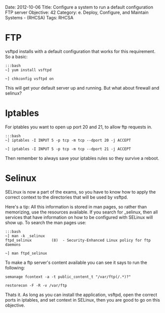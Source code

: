 Date: 2012-10-06
Title: Configure a system to run a default configuration FTP server
Objective: 42
Category: e. Deploy, Configure, and Maintain Systems - (RHCSA)
Tags: RHCSA

FTP
==

vsftpd installs with a default configuration that works for this requirement. So a basic:

    :::bash
    ~] yum install vsftpd

    ~] chkconfig vsftpd on

This will get your default server up and running. But what about firewall and selinux?

Iptables
==

For iptables you want to open up port 20 and 21, to allow ftp requests in. 

    :::bash
    ~] iptables -I INPUT 5 -p tcp -m tcp --dport 20 -j ACCEPT

    ~] iptables -I INPUT 5 -p tcp -m tcp --dport 21 -j ACCEPT

Then remember to always save your iptables rules so they survive a reboot. 

Selinux
==

SELinux is now a part of the exams, so you have to know how to apply the correct context to the directories that will be used by vsftpd.

Here's a tip: All this information is stored in man pages, so rather than memorizing, use the resources available. If you search for _selinux, then all services that have information on how to be configured with SELinux will show up. To search the man pages use:

    :::bash
    ~] man -k _selinux
    ftpd_selinux         (8)  - Security-Enhanced Linux policy for ftp daemons

    ~] man ftpd_selinux
 
To make a ftp server's content available you can see it says to run the following:

    semanage fcontext -a -t public_content_t "/var/ftp(/.*)?"
     
    restorecon -F -R -v /var/ftp


Thats it. As long as you can install the application, vsftpd, open the correct ports in iptables, and set context in SELinux, then you are good to go on this objective.